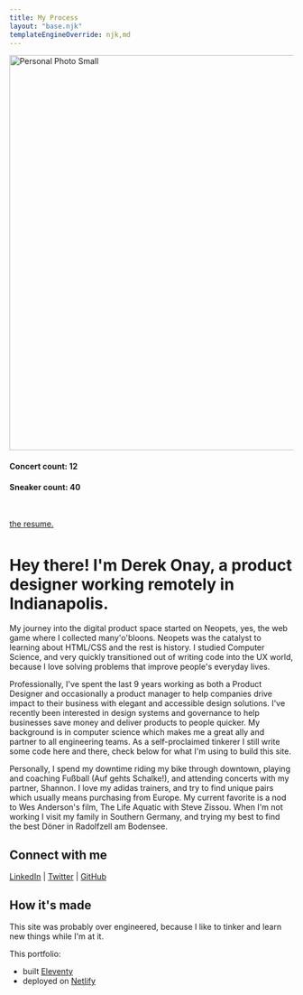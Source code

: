 ```yaml
---
title: My Process
layout: "base.njk"
templateEngineOverride: njk,md
---
```


<div class="fade-in">
<div class="about-top">
<img src="/assets/personal-photo.jpg" alt="Personal Photo Small" height=700>
<h4>Concert count: 12</h4>
<h4>Sneaker count: 40</h4>
<div style="margin: 3rem 0;">
    <a href="/assets/Resume2023.pdf" class="button" download>the resume.</a>
</div>
</div>

# Hey there! I'm Derek Onay, a product designer working remotely in Indianapolis.
My journey into the digital product space started on Neopets, yes, the web game where I collected many'o'bloons. Neopets was the catalyst to learning about HTML/CSS and the rest is history. I studied Computer Science, and very quickly transitioned out of writing code into the UX world, because I love solving problems that improve people's everyday lives.

Professionally, I've spent the last 9 years working as both a Product Designer and occasionally a product manager to help companies drive impact to their business with elegant and accessible design solutions. I've recently been interested in design systems and governance to help businesses save money and deliver products to people quicker. My background is in computer science which makes me a great ally and partner to all engineering teams. As a self-proclaimed tinkerer I still write some code here and there, check below for what I'm using to build this site.

Personally, I spend my downtime riding my bike through downtown, playing and coaching Fußball (Auf gehts Schalke!), and attending concerts with my partner, Shannon. I love my adidas trainers, and try to find unique pairs which usually means purchasing from Europe. My current favorite is a nod to Wes Anderson's film, The Life Aquatic with Steve Zissou. When I'm not working I visit my family in Southern Germany, and trying my best to find the best Döner in Radolfzell am Bodensee. 

## Connect with me 
<p>
    <a href="https://linkedin.com/in/derek-onay/" target="_blank">LinkedIn</a> | <a href="https://twitter.com/derekonay/" target="_blank">Twitter</a> | <a href="https://github.com/Riggd/portfolio" target="_blank">GitHub</a>
</p>

## How it's made
This site was probably over engineered, because I like to tinker and learn new things while I'm at it.

This portfolio:
- built <a href="https://www.11ty.dev/" target="_blank">Eleventy</a>
- deployed on <a href="https://www.netlify.com/" target="_blank">Netlify</a> 

<!-- Insert some photoss -->

<!-- https://en.wikipedia.org/wiki/Dream_Team_(TV_series) -->



</div>